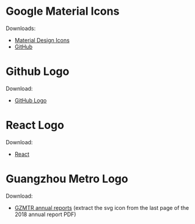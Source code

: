 # Google Material Icons

Downloads:

* [Material Design Icons](https://material.io/icons/)
* [GitHub](https://github.com/google/material-design-icons/releases)

# Github Logo

Download:

* [GitHub Logo](https://github.com/logos)

# React Logo

Download:

* [React](https://reactjs.org)

# Guangzhou Metro Logo

Download:

* [GZMTR annual reports](http://www.gzmtr.com/ygwm/gsgk/qynb/) (extract the svg icon from the last page of the 2018 annual report PDF)
